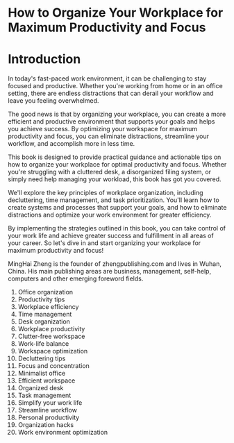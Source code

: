 # How to Organize Your Workplace for Maximum Productivity and Focus

# Introduction

In today's fast-paced work environment, it can be challenging to stay focused and productive. Whether you're working from home or in an office setting, there are endless distractions that can derail your workflow and leave you feeling overwhelmed.

The good news is that by organizing your workplace, you can create a more efficient and productive environment that supports your goals and helps you achieve success. By optimizing your workspace for maximum productivity and focus, you can eliminate distractions, streamline your workflow, and accomplish more in less time.

This book is designed to provide practical guidance and actionable tips on how to organize your workplace for optimal productivity and focus. Whether you're struggling with a cluttered desk, a disorganized filing system, or simply need help managing your workload, this book has got you covered.

We'll explore the key principles of workplace organization, including decluttering, time management, and task prioritization. You'll learn how to create systems and processes that support your goals, and how to eliminate distractions and optimize your work environment for greater efficiency.

By implementing the strategies outlined in this book, you can take control of your work life and achieve greater success and fulfillment in all areas of your career. So let's dive in and start organizing your workplace for maximum productivity and focus!

MingHai Zheng is the founder of zhengpublishing.com and lives in Wuhan, China. His main publishing areas are business, management, self-help, computers and other emerging foreword fields.



1. Office organization
2. Productivity tips
3. Workplace efficiency
4. Time management
5. Desk organization
6. Workplace productivity
7. Clutter-free workspace
8. Work-life balance
9. Workspace optimization
10. Decluttering tips
11. Focus and concentration
12. Minimalist office
13. Efficient workspace
14. Organized desk
15. Task management
16. Simplify your work life
17. Streamline workflow
18. Personal productivity
19. Organization hacks
20. Work environment optimization

